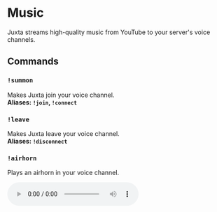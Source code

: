 # Music
Juxta streams high-quality music from YouTube to your server's voice channels.

## Commands
### `!summon`
Makes Juxta join your voice channel.<br/>
**Aliases: `!join`, `!connect`**

### `!leave`
Makes Juxta leave your voice channel.<br/>
**Aliases: `!disconnect`**

### `!airhorn`
Plays an airhorn in your voice channel.

<audio src="../assets/airhorn.ogg" controls>Your browser doesn't support audio.</audio>